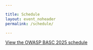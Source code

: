 ```yaml
---

title: Schedule
layout: event_noheader
permalink: /schedule/

---
```


<!--<a id="sched-embed" href="//owasp2022globalappsecsf.sched.com/" data-sched-sidebar="no">View the OWASP 2022 Global AppSec San Francisco schedule &amp; directory.</a><script type="text/javascript" src="//owasp2022globalappsecsf.sched.com/js/embed.js"></script>-->

<a id="sched-embed" href="//owaspbasc2025.sched.com/" data-sched-sidebar="no">View the OWASP BASC 2025 schedule</a><script type="text/javascript" src="//owaspbasc2025.sched.com/js/embed.js"></script>